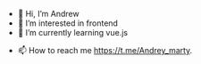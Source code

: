 - 👋 Hi, I’m Andrew
- 👀 I’m interested in frontend
- 🌱 I’m currently learning vue.js
<!-- - 💞️ I’m looking to collaborate on ... -->
- 📫 How to reach me https://t.me/Andrey_marty.

<!---
AndrewMarty/AndrewMarty is a ✨ special ✨ repository because its `README.md` (this file) appears on your GitHub profile.
You can click the Preview link to take a look at your changes.
--->
